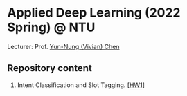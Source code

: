 # Applied Deep Learning (2022 Spring) @ NTU

Lecturer: Prof. [Yun-Nung (Vivian) Chen](https://www.csie.ntu.edu.tw/~yvchen/)

## Repository content

1. Intent Classification and Slot Tagging. [[HW1]](https://github.com/m1stborn/ADL2022/tree/master/HW1)
